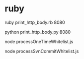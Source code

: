 # ruby

ruby print_http_body.rb 8080

python print_http_body.py 8080

node processOneTimeWhitelist.js

node processSvnCommitWhitelist.js